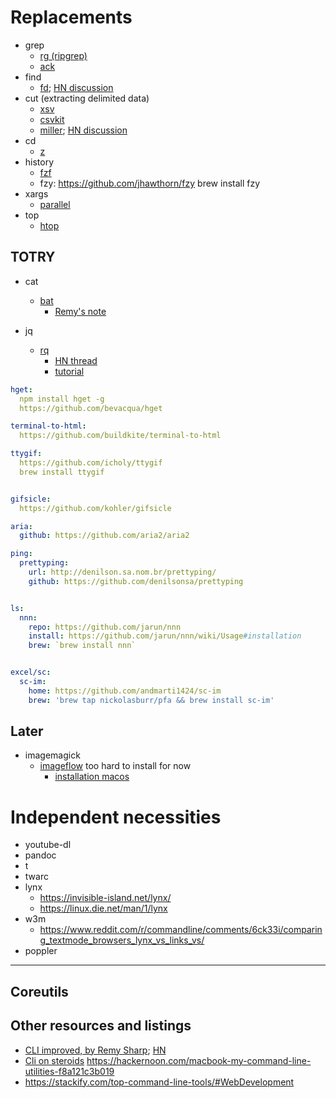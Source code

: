 # Replacements

- grep
  - [rg (ripgrep)](https://github.com/BurntSushi/ripgrep)
  - [ack](https://beyondgrep.com/documentation/)
- find
  - [fd](https://github.com/sharkdp/fd); [HN discussion](https://news.ycombinator.com/item?id=15429390)
- cut (extracting delimited data)
  - [xsv](https://github.com/BurntSushi/xsv)
  - [csvkit](https://csvkit.readthedocs.io/en/latest/)
  - [miller](https://github.com/johnkerl/miller); [HN discussion](https://news.ycombinator.com/item?id=10066742)
- cd
  - [z](https://github.com/rupa/z)
- history
  - [fzf](https://github.com/junegunn/fzf)
  - fzy: https://github.com/jhawthorn/fzy
    brew install fzy
- xargs
  - [parallel](https://www.gnu.org/software/parallel/)
- top
  - [htop](https://hisham.hm/htop/)
  

## TOTRY

- cat
  - [bat](https://github.com/sharkdp/bat)
    - [Remy's note](https://remysharp.com/2018/08/23/cli-improved)

- jq
  - [rq](https://github.com/dflemstr/rq)
    - [HN thread](https://news.ycombinator.com/item?id=13091043)
    - [tutorial](https://github.com/dflemstr/rq/blob/master/doc/tutorial.md)


```yaml
hget:
  npm install hget -g
  https://github.com/bevacqua/hget

terminal-to-html: 
  https://github.com/buildkite/terminal-to-html

ttygif:
  https://github.com/icholy/ttygif
  brew install ttygif


gifsicle:
  https://github.com/kohler/gifsicle

aria:
  github: https://github.com/aria2/aria2

ping:
  prettyping:
    url: http://denilson.sa.nom.br/prettyping/
    github: https://github.com/denilsonsa/prettyping


ls:
  nnn:
    repo: https://github.com/jarun/nnn
    install: https://github.com/jarun/nnn/wiki/Usage#installation
    brew: `brew install nnn`


excel/sc: 
  sc-im:
    home: https://github.com/andmarti1424/sc-im
    brew: 'brew tap nickolasburr/pfa && brew install sc-im'

```

## Later

- imagemagick
  - [imageflow](https://github.com/imazen/imageflow) too hard to install for now
    - [installation macos](https://libraries.io/github/imazen/imageflow#os-x-native)

# Independent necessities

- youtube-dl
- pandoc 
- t
- twarc
- lynx
  - https://invisible-island.net/lynx/
  - https://linux.die.net/man/1/lynx
- w3m
  - https://www.reddit.com/r/commandline/comments/6ck33i/comparing_textmode_browsers_lynx_vs_links_vs/
- poppler

---------------

## Coreutils

## Other resources and listings
  
- [CLI improved, by Remy Sharp](https://remysharp.com/2018/08/23/cli-improved); [HN](https://news.ycombinator.com/item?id=17874718)
- [Cli on steroids](https://www.disruptivelabs.in/blog/cli-on-steroids/)
https://hackernoon.com/macbook-my-command-line-utilities-f8a121c3b019
- https://stackify.com/top-command-line-tools/#WebDevelopment
